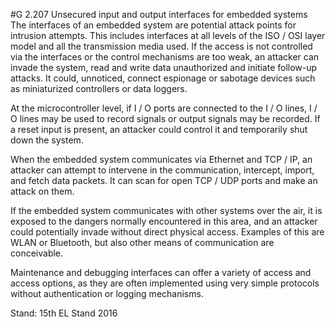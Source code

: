 #G 2.207 Unsecured input and output interfaces for embedded systems
The interfaces of an embedded system are potential attack points for intrusion attempts. This includes interfaces at all levels of the ISO / OSI layer model and all the transmission media used. If the access is not controlled via the interfaces or the control mechanisms are too weak, an attacker can invade the system, read and write data unauthorized and initiate follow-up attacks. It could, unnoticed, connect espionage or sabotage devices such as miniaturized controllers or data loggers.

At the microcontroller level, if I / O ports are connected to the I / O lines, I / O lines may be used to record signals or output signals may be recorded. If a reset input is present, an attacker could control it and temporarily shut down the system.

When the embedded system communicates via Ethernet and TCP / IP, an attacker can attempt to intervene in the communication, intercept, import, and fetch data packets. It can scan for open TCP / UDP ports and make an attack on them.

If the embedded system communicates with other systems over the air, it is exposed to the dangers normally encountered in this area, and an attacker could potentially invade without direct physical access. Examples of this are WLAN or Bluetooth, but also other means of communication are conceivable.

Maintenance and debugging interfaces can offer a variety of access and access options, as they are often implemented using very simple protocols without authentication or logging mechanisms.

Stand: 15th EL Stand 2016



